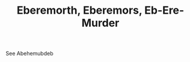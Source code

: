 ---
title: Eberemorth, Eberemors, Eb-Ere-Murder
letter: E
permalink: "/definitions/bld-eberemorth-eberemors-eb-ere-murder.html"
body: See Abehemubdeb
published_at: '2018-07-07'
source: Black's Law Dictionary 2nd Ed (1910)
layout: post
---
